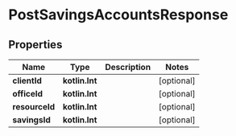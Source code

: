 
# PostSavingsAccountsResponse

## Properties
| Name | Type | Description | Notes |
| ------------ | ------------- | ------------- | ------------- |
| **clientId** | **kotlin.Int** |  |  [optional] |
| **officeId** | **kotlin.Int** |  |  [optional] |
| **resourceId** | **kotlin.Int** |  |  [optional] |
| **savingsId** | **kotlin.Int** |  |  [optional] |



